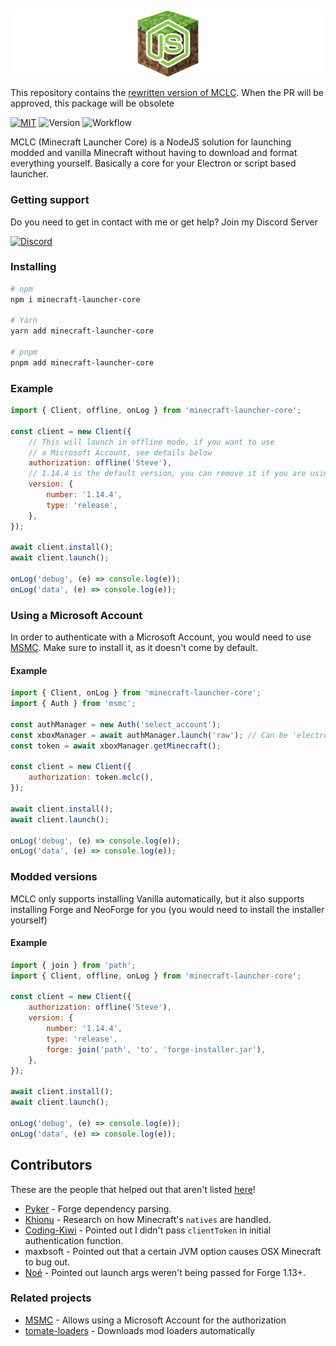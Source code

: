 ![MCLC](/assets/header.png)

This repository contains the [rewritten version of MCLC](https://github.com/Pierce01/MinecraftLauncher-core/pull/124).
When the PR will be approved, this package will be obsolete

[![MIT](https://img.shields.io/badge/License-MIT-yellow.svg)](https://opensource.org/licenses/MIT)
![Version](https://img.shields.io/badge/stable_version-3.19.0-blue)
![Workflow](https://github.com/Pierce01/MinecraftLauncher-core/actions/workflows/tests.yml/badge.svg)

MCLC (Minecraft Launcher Core) is a NodeJS solution for launching modded and vanilla Minecraft without having to download and format everything yourself.
Basically a core for your Electron or script based launcher.

### Getting support

Do you need to get in contact with me or get help? Join my Discord Server

[![Discord](https://img.shields.io/discord/568550848871923723?logo=discord)](https://discord.gg/8uYVbXP)

### Installing

```bash
# npm
npm i minecraft-launcher-core

# Yarn
yarn add minecraft-launcher-core

# pnpm
pnpm add minecraft-launcher-core
```

### Example

```js
import { Client, offline, onLog } from 'minecraft-launcher-core';

const client = new Client({
    // This will launch in offline mode, if you want to use
    // a Microsoft Account, see details below
    authorization: offline('Steve'),
    // 1.14.4 is the default version, you can remove it if you are using it
    version: {
        number: '1.14.4',
        type: 'release',
    },
});

await client.install();
await client.launch();

onLog('debug', (e) => console.log(e));
onLog('data', (e) => console.log(e));
```

### Using a Microsoft Account

In order to authenticate with a Microsoft Account, you would need to use [MSMC](https://npm.im/msmc).
Make sure to install it, as it doesn't come by default.

#### Example

```js
import { Client, onLog } from 'minecraft-launcher-core';
import { Auth } from 'msmc';

const authManager = new Auth('select_account');
const xboxManager = await authManager.launch('raw'); // Can be 'electron' or 'nwjs'
const token = await xboxManager.getMinecraft();

const client = new Client({
    authorization: token.mclc(),
});

await client.install();
await client.launch();

onLog('debug', (e) => console.log(e));
onLog('data', (e) => console.log(e));
```

### Modded versions

MCLC only supports installing Vanilla automatically, but it also
supports installing Forge and NeoForge for you (you would need to install the installer yourself)

#### Example

```js
import { join } from 'path';
import { Client, offline, onLog } from 'minecraft-launcher-core';

const client = new Client({
    authorization: offline('Steve'),
    version: {
        number: '1.14.4',
        type: 'release',
        forge: join('path', 'to', 'forge-installer.jar'),
    },
});

await client.install();
await client.launch();

onLog('debug', (e) => console.log(e));
onLog('data', (e) => console.log(e));
```

## Contributors

These are the people that helped out that aren't listed [here](https://github.com/Pierce01/MinecraftLauncher-core/graphs/contributors)!

-   [Pyker](https://github.com/Pyker) - Forge dependency parsing.
-   [Khionu](https://github.com/khionu) - Research on how Minecraft's `natives` are handled.
-   [Coding-Kiwi](https://github.com/Coding-Kiwi) - Pointed out I didn't pass `clientToken` in initial authentication function.
-   maxbsoft - Pointed out that a certain JVM option causes OSX Minecraft to bug out.
-   [Noé](https://github.com/NoXeDev) - Pointed out launch args weren't being passed for Forge 1.13+.

### Related projects

-   [MSMC](https://npm.im/msmc) - Allows using a Microsoft Account for the authorization
-   [tomate-loaders](https://npm.im/tomate-loaders) - Downloads mod loaders automatically

